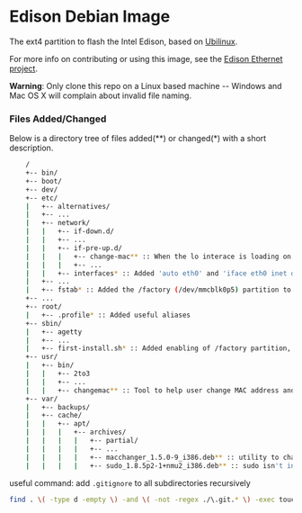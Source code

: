 Edison Debian Image
===================

The ext4 partition to flash the Intel Edison, based on [Ubilinux](http://www.emutexlabs.com/?option=com_content&view=article&id=201&Itemid=270).

For more info on contributing or using this image, see the [Edison Ethernet project](https://github.com/LGSInnovations/Edison-Ethernet).

**Warning**: Only clone this repo on a Linux based machine -- Windows and Mac OS X will complain about invalid file naming.

### Files Added/Changed ###

Below is a directory tree of files added(**) or changed(*) with a short description.

```bash
	/
	+-- bin/
	+-- boot/
	+-- dev/
	+-- etc/
	|	+-- alternatives/
	|	+-- ...
	|	+-- network/
	|	|	+-- if-down.d/
	|	|	+-- ...
	|	|	+-- if-pre-up.d/
	|	|	|	+-- change-mac** :: When the lo interace is loading on boot, change the MAC of eth0 based on /factory/mac
	|	|	|	+-- ...
	|	|	+-- interfaces* :: Added 'auto eth0' and 'iface eth0 inet dhcp' to support the Ethernet block
	|	+-- ...
	|	+-- fstab* :: Added the /factory (/dev/mmcblk0p5) partition to be mounted on boot
	+-- ...
	+-- root/
	|	+-- .profile* :: Added useful aliases
	+-- sbin/
	|	+-- agetty
	|	+-- ...
	|	+-- first-install.sh* :: Added enabling of /factory partition, MAC address file, permission fixes, dependency installations.
	+-- usr/
	|	+-- bin/
	|	|	+-- 2to3
	|	|	+-- ...
	|	|	+-- changemac** :: Tool to help user change MAC address and save to /factory/mac file
	+-- var/
	|	+-- backups/
	|	+-- cache/
	|	|	+-- apt/
	|	|	|	+-- archives/
	|	|	|	|	+-- partial/
	|	|	|	|	+-- ...
	|	|	|	|	+-- macchanger_1.5.0-9_i386.deb** :: utility to change MAC address
	|	|	|	|	+-- sudo_1.8.5p2-1+nmu2_i386.deb** :: sudo isn't installed automatically

```


useful command: add `.gitignore` to all subdirectories recursively
```bash
find . \( -type d -empty \) -and \( -not -regex ./\.git.* \) -exec touch {}/.gitignore \;
```
